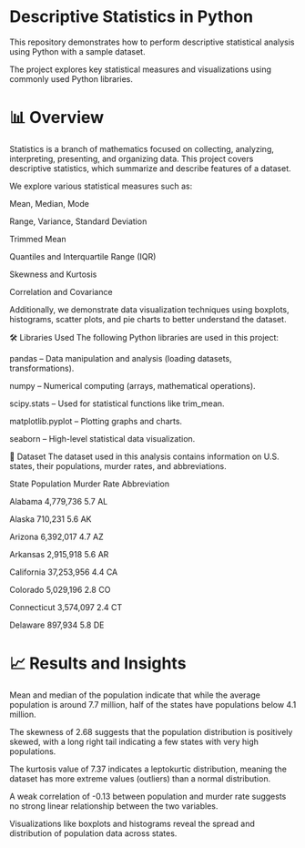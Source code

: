 # Descriptive Statistics in Python

This repository demonstrates how to perform descriptive statistical analysis using Python with a sample dataset.

The project explores key statistical measures and visualizations using commonly used Python libraries.

# 📊 Overview
Statistics is a branch of mathematics focused on collecting, analyzing, interpreting, presenting, and organizing data. 
This project covers descriptive statistics, which summarize and describe features of a dataset.

We explore various statistical measures such as:

Mean, Median, Mode

Range, Variance, Standard Deviation

Trimmed Mean

Quantiles and Interquartile Range (IQR)

Skewness and Kurtosis

Correlation and Covariance

Additionally, we demonstrate data visualization techniques using boxplots, histograms, scatter plots, and pie charts to better understand the dataset.

🛠 Libraries Used
The following Python libraries are used in this project:

pandas – Data manipulation and analysis (loading datasets, transformations).

numpy – Numerical computing (arrays, mathematical operations).

scipy.stats – Used for statistical functions like trim_mean.

matplotlib.pyplot – Plotting graphs and charts.

seaborn – High-level statistical data visualization.

📁 Dataset
The dataset used in this analysis contains information on U.S. states, their populations, murder rates, and abbreviations. 

State 	Population	Murder Rate	Abbreviation

Alabama	 4,779,736	 5.7	  AL

Alaska	 710,231	5.6  	AK

Arizona	6,392,017	 4.7	  AZ

Arkansas	2,915,918	5.6	AR

California	37,253,956	4.4	CA

Colorado	5,029,196	2.8	CO

Connecticut	3,574,097	2.4	CT

Delaware	897,934	5.8	DE

# 📈 Results and Insights

Mean and median of the population indicate that while the average population is around 7.7 million, half of the states have populations below 4.1 million.

The skewness of 2.68 suggests that the population distribution is positively skewed, with a long right tail indicating a few states with very high populations.

The kurtosis value of 7.37 indicates a leptokurtic distribution, meaning the dataset has more extreme values (outliers) than a normal distribution.

A weak correlation of -0.13 between population and murder rate suggests no strong linear relationship between the two variables.

Visualizations like boxplots and histograms reveal the spread and distribution of population data across states.
